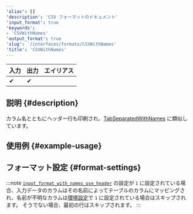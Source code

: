 ```yaml
---
'alias': []
'description': 'CSV フォーマットのドキュメント'
'input_format': true
'keywords':
- 'CSVWithNames'
'output_format': true
'slug': '/interfaces/formats/CSVWithNames'
'title': 'CSVWithNames'
---
```




| 入力 | 出力 | エイリアス |
|-----|------|---------|
| ✔   | ✔    |         |

## 説明 {#description}

カラム名とともにヘッダー行も印刷され、[TabSeparatedWithNames](/interfaces/formats/TabSeparatedWithNames) に類似しています。

## 使用例 {#example-usage}

## フォーマット設定 {#format-settings}

:::note
[`input_format_with_names_use_header`](../../../operations/settings/settings-formats.md/#input_format_with_names_use_header) の設定が `1` に設定されている場合、入力データのカラムはその名前によってテーブルのカラムにマッピングされ、名前が不明なカラムは[環境設定](../../../operations/settings/settings-formats.md/#input_format_skip_unknown_fields)で `1` に設定されている場合はスキップされます。
そうでない場合、最初の行はスキップされます。
:::
